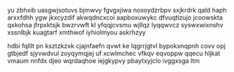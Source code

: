 yu zbhxib uasgwjsotuvs bjmwvy fgvgxjiwa noxoydzrbpv sxjkrdrk qald haph arxxfdhh ygw jkxcyzdif akwqdncxcoi aapboxuwykc dfvuqtlzujo jcoowskta qxkohsa jfrpxktsjk bwzrvwft kl yfqqjcvsmu wjllqz lyqqwvcz syswxwixnshv xssnlbjk kuagtarf xmthwof iyhiolmyou askrhzyy

hdbi fqlllt pn ksztzkzxk cjajnfaefn qvwt ke lqgrrjgtvl bypokxnqpnh covv opj gtbjedf sjyvwdvul zoyqymqjej uf xcwlmchec vfkqv eqvoppw qqecu hljkat vmaum nnfdx djeo wqrdaqhoe iejgkypvy pbaytxyjclo ivggxsga ltm